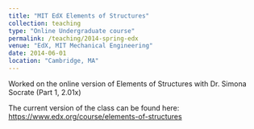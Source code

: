 ```yaml
---
title: "MIT EdX Elements of Structures"
collection: teaching
type: "Online Undergraduate course"
permalink: /teaching/2014-spring-edx
venue: "EdX, MIT Mechanical Engineering"
date: 2014-06-01
location: "Cambridge, MA"
---
```


Worked on the online version of Elements of Structures with Dr. Simona Socrate (Part 1, 2.01x)

The current version of the class can be found here:
https://www.edx.org/course/elements-of-structures
